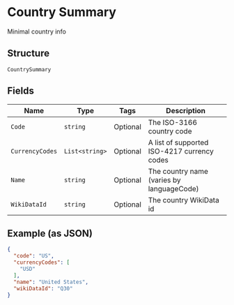 
# Country Summary

Minimal country info

## Structure

`CountrySummary`

## Fields

| Name | Type | Tags | Description |
|  --- | --- | --- | --- |
| `Code` | `string` | Optional | The ISO-3166 country code |
| `CurrencyCodes` | `List<string>` | Optional | A list of supported ISO-4217 currency codes |
| `Name` | `string` | Optional | The country name (varies by languageCode) |
| `WikiDataId` | `string` | Optional | The country WikiData id |

## Example (as JSON)

```json
{
  "code": "US",
  "currencyCodes": [
    "USD"
  ],
  "name": "United States",
  "wikiDataId": "Q30"
}
```

